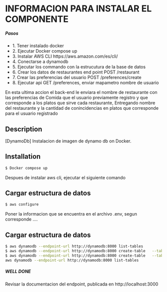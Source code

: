 <h1>INFORMACION PARA INSTALAR EL COMPONENTE </h1>
 <H5>Pasos</h5> 
  <UL>
    <LI>1. Tener instalado docker</LI>
    <LI>2. Ejecutar Docker compose up</LI>
    <li>3. Instalar AWS CLI https://aws.amazon.com/es/cli/</li>
    <LI>4. Conectarse a dynamodb</LI>
    <LI>5. Ejecutar los commando con la estrucutura de la base de datos</LI>
    <LI>6. Crear los datos de restaurantes end point POST /restaurant</LI>
    <LI>7. Crear las preferencias del usuario POST /preferences/create</LI>
    <LI>8. Ejecutar api GET /preferences, enviar mapametro nombre de usuario</LI>
  </ul>  
  En esta ultima accion el back-end le enviara el nombre de restaurante con las preferencias de Comida que el usuario previamente registro y que corresponde a los platos que sirve cada restaurante, Entregando nombre del restaurante y la cantidad de conincidencias en platos que corresponde para el usuario registrado

## Description

[DynamoDb] Instalacion de imagen de dynamo db on Docker.

## Installation

```bash
$ Docker compose up
```
<p>Despues de instalar aws cli, ejecutar el siguiente comando</p>

## Cargar estructura de datos
```bash
$ aws configure

```
<p>Poner la informacion que se encuentra en el archivo .env, segun corresponde ....</p>

## Cargar estructura de datos
```bash
$ aws dynamodb --endpoint-url http://dynamodb:8000 list-tables
$ aws dynamodb --endpoint-url http://dynamodb:8000 create-table   --table-name restaurant       --attribute-definitions AttributeName=name,AttributeType=S AttributeName=plate,AttributeType=S --key-schema AttributeName=name,KeyType=HASH AttributeName=plate,KeyType=RANGE --provisioned-throughput ReadCapacityUnits=1,WriteCapacityUnits=1 --table-class STANDARD 
$ aws dynamodb --endpoint-url http://dynamodb:8000 create-table   --table-name user_preferences --attribute-definitions AttributeName=name_user,AttributeType=S AttributeName=preferences,AttributeType=S --key-schema AttributeName=name_user,KeyType=HASH AttributeName=preferences,KeyType=RANGE --provisioned-throughput ReadCapacityUnits=1,WriteCapacityUnits=1 --table-class STANDARD
aws dynamodb --endpoint-url http://dynamodb:8000 list-tables

```
<h5>WELL DONE</h5>
Revisar la documentacion del endpoint, publicada en http://localhost:3000







